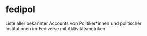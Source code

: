 # fedipol
Liste aller bekannter Accounts von Politiker*innen und politischer Institutionen im Fediverse mit Aktivitätsmetriken
